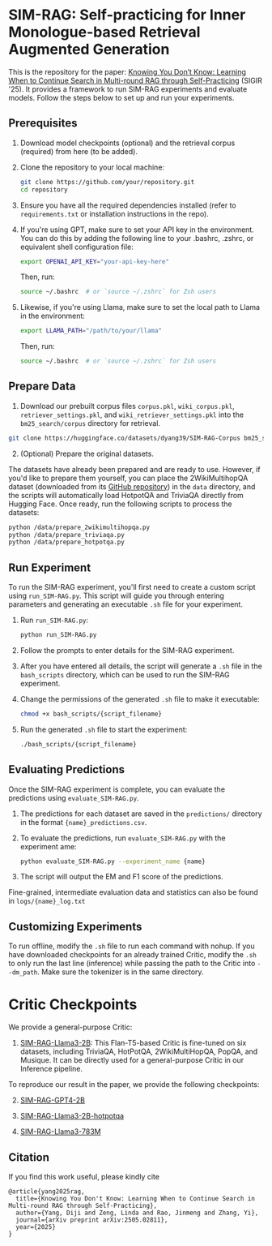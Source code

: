 # SIM-RAG: Self-practicing for Inner Monologue-based Retrieval Augmented Generation

This is the repository for the paper: [Knowing You Don’t Know: Learning When to Continue Search in
Multi-round RAG through Self-Practicing](https://arxiv.org/abs/2505.02811) (SIGIR '25). It provides a framework to run SIM-RAG experiments and evaluate models. Follow the steps below to set up and run your experiments.

## Prerequisites

1. Download model checkpoints (optional) and the retrieval corpus (required) from here (to be added).

2. Clone the repository to your local machine:
   ```bash
   git clone https://github.com/your/repository.git
   cd repository
   ```

3. Ensure you have all the required dependencies installed (refer to `requirements.txt` or installation instructions in the repo).

4. If you're using GPT, make sure to set your API key in the environment. You can do this by adding the following line to your .bashrc, .zshrc, or equivalent shell configuration file:

    ```bash
    export OPENAI_API_KEY="your-api-key-here"
    ```

    Then, run:
     ```bash
    source ~/.bashrc  # or `source ~/.zshrc` for Zsh users
    ```

5. Likewise, if you're using Llama, make sure to set the local path to Llama in the environment:
    
    ```bash
    export LLAMA_PATH="/path/to/your/llama"
    ```

    Then, run:
     ```bash
    source ~/.bashrc  # or `source ~/.zshrc` for Zsh users
    ```

## Prepare Data
1. Download our prebuilt corpus files `corpus.pkl`, `wiki_corpus.pkl`, `retriever_settings.pkl`, and `wiki_retriever_settings.pkl` into the `bm25_search/corpus` directory for retrieval.

```bash
git clone https://huggingface.co/datasets/dyang39/SIM-RAG-Corpus bm25_search/corpus
```

2. (Optional) Prepare the original datasets.

The datasets have already been prepared and are ready to use. However, if you'd like to prepare them yourself, you can place the 2WikiMultihopQA dataset (downloaded from its [GitHub repository](https://github.com/Alab-NII/2wikimultihop)) in the `data` directory, and the scripts will automatically load HotpotQA and TriviaQA directly from Hugging Face. Once ready, run the following scripts to process the datasets:
 
```bash
python /data/prepare_2wikimultihopqa.py
python /data/prepare_triviaqa.py
python /data/prepare_hotpotqa.py
```

## Run Experiment

To run the SIM-RAG experiment, you'll first need to create a custom script using `run_SIM-RAG.py`. This script will guide you through entering parameters and generating an executable `.sh` file for your experiment.

1. Run `run_SIM-RAG.py`:
   ```bash
   python run_SIM-RAG.py
   ```

2. Follow the prompts to enter details for the SIM-RAG experiment.

3. After you have entered all details, the script will generate a `.sh` file in the `bash_scripts` directory, which can be used to run the SIM-RAG experiment.

4. Change the permissions of the generated `.sh` file to make it executable:
   ```bash
   chmod +x bash_scripts/{script_filename}
   ```

5. Run the generated `.sh` file to start the experiment:
   ```bash
   ./bash_scripts/{script_filename}
   ```

## Evaluating Predictions

Once the SIM-RAG experiment is complete, you can evaluate the predictions using `evaluate_SIM-RAG.py`.

1. The predictions for each dataset are saved in the `predictions/` directory in the format `{name}_predictions.csv`.

2. To evaluate the predictions, run `evaluate_SIM-RAG.py` with the experiment ame:
   ```bash
   python evaluate_SIM-RAG.py --experiment_name {name}
   ```

3. The script will output the EM and F1 score of the predictions.

Fine-grained, intermediate evaluation data and statistics can also be found in `logs/{name}_log.txt`

## Customizing Experiments

To run offline, modify the `.sh` file to run each command with nohup. If you have downloaded checkpoints for an already trained Critic, modify the `.sh` to only run the last line (inference) while passing the path to the Critic into `--dm_path`. Make sure the tokenizer is in the same directory.

# Critic Checkpoints

We provide a general-purpose Critic:

1. [SIM-RAG-Llama3-2B](https://huggingface.co/dyang39/SIM-RAG-Llama3-2B): This Flan-T5-based Critic is fine-tuned on six datasets, including TriviaQA, HotPotQA, 2WikiMultiHopQA, PopQA, and Musique. It can be directly used for a general-purpose Critic in our Inference pipeline.



To reproduce our result in the paper, we provide the following checkpoints:

2. [SIM-RAG-GPT4-2B](https://huggingface.co/dyang39/SIM-RAG-GPT4-2B)

3. [SIM-RAG-Llama3-2B-hotpotqa](https://huggingface.co/dyang39/SIM-RAG-Llama3-2B-hotpotqa)

5. [SIM-RAG-Llama3-783M](https://huggingface.co/dyang39/SIM-RAG-783M)

## Citation 
If you find this work useful, please kindly cite 

```
@article{yang2025rag,
  title={Knowing You Don't Know: Learning When to Continue Search in Multi-round RAG through Self-Practicing},
  author={Yang, Diji and Zeng, Linda and Rao, Jinmeng and Zhang, Yi},
  journal={arXiv preprint arXiv:2505.02811},
  year={2025}
}
```
